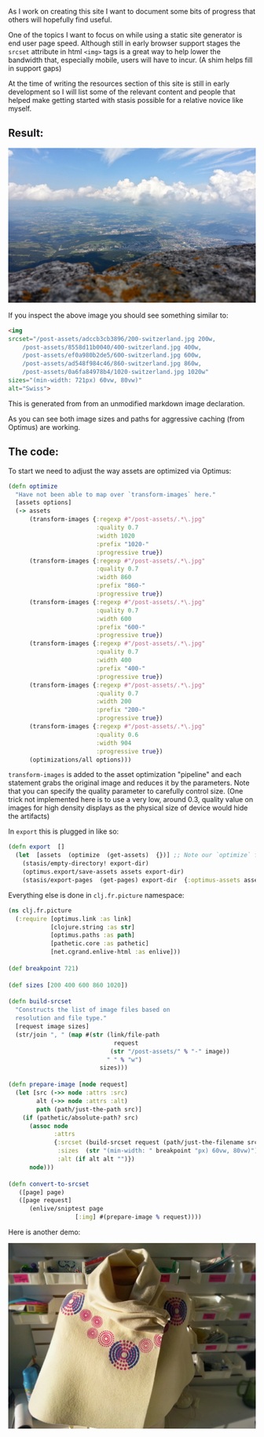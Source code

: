 <!--
{
:title "Basic &lt;img&gt; srcset support for Stasis with Optimus"
:connections [clojure,stasis,optimus,srcset]
}
-->

As I work on creating this site I want to document some bits of progress that others will hopefully find useful. 

One of the topics I want to focus on while using a static site generator is end user page speed. Although still in early browser support stages the `srcset` attribute in html `<img>` tags is a great way to help lower the bandwidth that, especially mobile, users will have to incur. (A shim helps fill in support gaps)

At the time of writing the resources section of this site is still in early development so I will list some of the relevant content and people that helped make getting started with stasis possible for a relative novice like myself.

## Result:

![Swiss](/resources/public/post-assets/switzerland.jpg)

If you inspect the above image you should see something similar to:

```html
<img 
srcset="/post-assets/adccb3cb3896/200-switzerland.jpg 200w, 
	/post-assets/8558d11b0040/400-switzerland.jpg 400w, 
	/post-assets/ef0a980b2de5/600-switzerland.jpg 600w, 
	/post-assets/ad548f984c46/860-switzerland.jpg 860w, 
	/post-assets/0a6fa84978b4/1020-switzerland.jpg 1020w" 
sizes="(min-width: 721px) 60vw, 80vw)" 
alt="Swiss">
```
This is generated from from an unmodified markdown image declaration. 

As you can see both image sizes and paths for aggressive caching (from Optimus) are working.

## The code:

To start we need to adjust the way assets are optimized via Optimus: 

```clj
(defn optimize
  "Have not been able to map over `transform-images` here."
  [assets options]
  (-> assets
      (transform-images {:regexp #"/post-assets/.*\.jpg"
                         :quality 0.7
                         :width 1020
                         :prefix "1020-"
                         :progressive true})
      (transform-images {:regexp #"/post-assets/.*\.jpg"
                         :quality 0.7
                         :width 860
                         :prefix "860-"
                         :progressive true})
      (transform-images {:regexp #"/post-assets/.*\.jpg"
                         :quality 0.7
                         :width 600
                         :prefix "600-"
                         :progressive true})
      (transform-images {:regexp #"/post-assets/.*\.jpg"
                         :quality 0.7
                         :width 400
                         :prefix "400-"
                         :progressive true})
      (transform-images {:regexp #"/post-assets/.*\.jpg"
                         :quality 0.7
                         :width 200
                         :prefix "200-"
                         :progressive true})
      (transform-images {:regexp #"/post-assets/.*\.jpg"
                         :quality 0.6
                         :width 904
                         :progressive true})
      (optimizations/all options)))
```

`transform-images` is added to the asset optimization "pipeline" and each
statement grabs the original image and reduces it by the parameters. Note that
you can specify the quality parameter to carefully control size. (One trick
not implemented here is to use a very low, around 0.3, quality value on images
for high density displays as the physical size of device would hide the artifacts)

In `export` this is plugged in like so:

```clj
(defn export  []
  (let  [assets  (optimize  (get-assets)  {})] ;; Note our `optimize` function
    (stasis/empty-directory! export-dir)
    (optimus.export/save-assets assets export-dir)
    (stasis/export-pages  (get-pages) export-dir  {:optimus-assets assets})))
```

Everything else is done in `clj.fr.picture` namespace:

```clj
(ns clj.fr.picture
  (:require [optimus.link :as link]
            [clojure.string :as str]
            [optimus.paths :as path]
            [pathetic.core :as pathetic]
            [net.cgrand.enlive-html :as enlive]))

(def breakpoint 721)

(def sizes [200 400 600 860 1020])

(defn build-srcset
  "Constructs the list of image files based on
  resolution and file type."
  [request image sizes]
  (str/join ", " (map #(str (link/file-path
                              request
                             (str "/post-assets/" % "-" image))
                            " " % "w")
                          sizes)))

(defn prepare-image [node request]
  (let [src (->> node :attrs :src)
        alt (->> node :attrs :alt)
        path (path/just-the-path src)]
    (if (pathetic/absolute-path? src)
      (assoc node
             :attrs
             {:srcset (build-srcset request (path/just-the-filename src) sizes)
              :sizes  (str "(min-width: " breakpoint "px) 60vw, 80vw)")
              :alt (if alt alt "")})
      node)))

(defn convert-to-srcset
   ([page] page)
   ([page request]
      (enlive/sniptest page
                   [:img] #(prepare-image % request))))
```



Here is another demo:

![Cardinal, from the social body lab](/resources/public/post-assets/cardinal.jpg)
